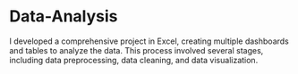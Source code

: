 # Data-Analysis
I developed a comprehensive project in Excel, creating multiple dashboards and tables to analyze the data. This process involved several stages, including data preprocessing, data cleaning, and data visualization.
